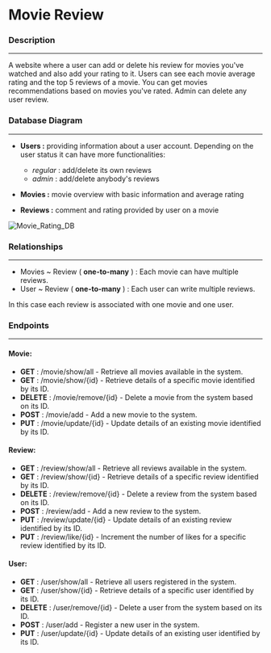 # Movie Review

### Description
____

A website where a user can add or delete his review for movies you've watched and also add your rating to it. Users can see each movie average rating and the top 5 reviews of a movie.
You can get movies recommendations based on movies you've rated.
Admin can delete any user review.

### Database Diagram
____

- **Users :** providing information about a user account. Depending on the user status it can have more functionalities:
    - _regular_ : add/delete its own reviews
    - _admin_   : add/delete anybody's reviews

- **Movies :** movie overview with basic information and average rating
- **Reviews :** comment and rating provided by user on a movie

![Movie_Rating_DB](https://github.com/Sergiu3107/Movie-Rating/assets/62149434/c10995ce-9e8d-4fcb-ad45-df261278bd19)

### Relationships
____

- Movies ~ Review ( **one-to-many** ) : Each movie can have multiple reviews.
- User ~ Review ( **one-to-many** ) :  Each user can write multiple reviews.

In this case each review is associated with one movie and one user.

### Endpoints
____

#### Movie: 

- **GET** : /movie/show/all - Retrieve all movies available in the system.
- **GET** : /movie/show/{id} - Retrieve details of a specific movie identified by its ID.
- **DELETE** : /movie/remove/{id} - Delete a movie from the system based on its ID.
- **POST** : /movie/add - Add a new movie to the system.
- **PUT** : /movie/update/{id} - Update details of an existing movie identified by its ID.

#### Review:

- **GET** : /review/show/all - Retrieve all reviews available in the system.
- **GET** : /review/show/{id} - Retrieve details of a specific review identified by its ID.
- **DELETE** : /review/remove/{id} - Delete a review from the system based on its ID.
- **POST** : /review/add - Add a new review to the system.
- **PUT** : /review/update/{id} - Update details of an existing review identified by its ID.
- **PUT** : /review/like/{id} - Increment the number of likes for a specific review identified by its ID.

#### User:

- **GET** : /user/show/all - Retrieve all users registered in the system.
- **GET** : /user/show/{id} - Retrieve details of a specific user identified by its ID.
- **DELETE** : /user/remove/{id} - Delete a user from the system based on its ID.
- **POST** : /user/add - Register a new user in the system.
- **PUT** : /user/update/{id} - Update details of an existing user identified by its ID.
